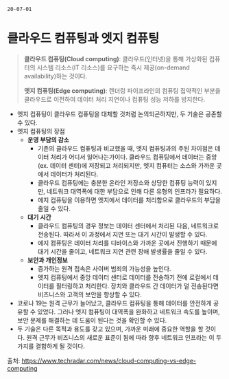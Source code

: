 `20-07-01`

# 클라우드 컴퓨팅과 엣지 컴퓨팅

> **클라우드 컴퓨팅(Cloud computing)**: 클라우드(인터넷)을 통해 가상화된 컴퓨터의 시스템 리소스(IT 리소스)를 요구하는 즉시 제공(on-demand availability)하는 것이다.
>
> **엣지 컴퓨팅(Edge computing)**: 렌더링 파이프라인의 컴퓨팅 집약적인 부분을 클라우드로 이전하여 데이터 처리 지연이나 컴퓨팅 성능 저하를 방지한다.



- 엣지 컴퓨팅이 클라우드 컴퓨팅을 대체할 것처럼 논의되곤하지만, 두 기술은 공존할 수 있다.
- 엣지 컴퓨팅의 장점
  - **운영 부담의 감소**
    - 기존의 클라우드 컴퓨팅과 비교했을 때, 엣지 컴퓨팅과의 주된 차이점은 데이터 처리가 어디서 일어나는가이다. 클라우드 컴퓨팅에서 데이터는 중앙(ex. 데이터 센터)에 저장되고 처리되지만, 엣지 컴퓨터는 소스와 가까운 곳에서 데이터가 처리된다.
    - 클라우드 컴퓨팅에는 충분한 온라인 저장소와 상당한 컴퓨팅 능력이 있지만, 네트워크 대역폭에 대한 부담으로 인해 다른 유형의 인프라가 필요하다.
    - 에지 컴퓨팅을 이용하면 엣지에서 데이터를 처리함으로 클라우드의 부담을 줄일 수 있다.
  - **대기 시간**
    - 클라우드 컴퓨팅의 경우 정보는 데이터 센터에서 처리된 다음, 네트워크로 전송된다. 따라서 이 과정에서 지연 또는 대기 시간이 발생할 수 있다.
    - 에지 컴퓨팅은 데이터 처리를 디바이스와 가까운 곳에서 진행하기 때문에 대기 시간을 줄이고, 네트워크 지연 관련 장애 발생률을 줄일 수 있다.
  - **보안과 개인정보**
    - 증가하는 원격 접속은 사이버 범죄의 가능성을 높인다.
    - 엣지 컴퓨팅에서 중앙 데이터 센터로 데이터를 전송하기 전에 로컬에서 데이터를 필터링하고 처리한다. 장치와 클라우드 간 데이터가 덜 전송된다면 비즈니스와 고객의 보안을 향상할 수 있다.
- 코로나 19는 원격 근무가 늘어났고, 클라우드 컴퓨팅을 통해 데이터를 안전하게 공유할 수 있었다. 그러나 엣지 컴퓨팅이 대역폭을 완화하고 네트워크 속도를 높이며, 보안 문제를 해결하는 데 도움이 된다는 것을 확인할 수 있다.
- 두 기술은 다른 목적과 용도를 갖고 있으며, 가까운 미래에 중요한 역할을 할 것이다. 원격 근무가 비즈니스의 새로운 표준이 됨에 따라 향후 네트워크 인프라는 이 두가지를 결합하게 될 것이다.



출처: https://www.techradar.com/news/cloud-computing-vs-edge-computing